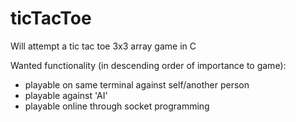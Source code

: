 # ticTacToe

Will attempt a tic tac toe 3x3 array game in C

 Wanted functionality (in descending order of importance to game):
 - playable on same terminal against self/another person
 - playable against 'AI'
 - playable online through socket programming
